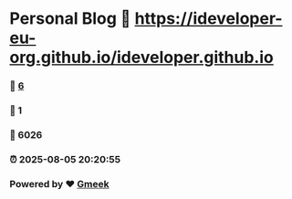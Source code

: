 # Personal Blog :link: https://ideveloper-eu-org.github.io/ideveloper.github.io 
### :page_facing_up: [6](https://ideveloper-eu-org.github.io/ideveloper.github.io/tag.html) 
### :speech_balloon: 1 
### :hibiscus: 6026 
### :alarm_clock: 2025-08-05 20:20:55 
### Powered by :heart: [Gmeek](https://github.com/Meekdai/Gmeek)
